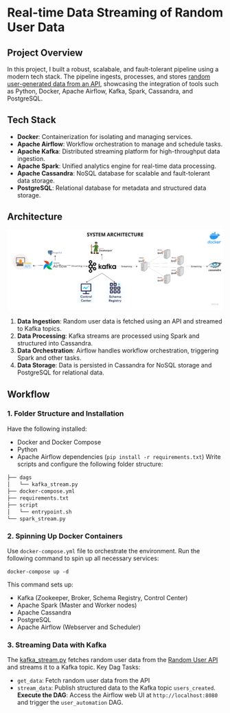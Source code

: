 # Real-time Data Streaming of Random User Data
## Project Overview
In this project, I built a robust, scalabale, and fault-tolerant pipeline using a modern tech stack. The pipeline ingests, processes, and stores [random user-generated data from an API](https://randomuser.me/), showcasing the integration of tools such as Python, Docker, Apache Airflow, Kafka, Spark, Cassandra, and PostgreSQL. 
## Tech Stack
- **Docker**: Containerization for isolating and managing services.
- **Apache Airflow**: Workflow orchestration to manage and schedule tasks.
- **Apache Kafka**: Distributed streaming platform for high-throughput data ingestion.
- **Apache Spark**: Unified analytics engine for real-time data processing.
- **Apache Cassandra**: NoSQL database for scalable and fault-tolerant data storage.
- **PostgreSQL**: Relational database for metadata and structured data storage.
## Architecture
![architecture](https://github.com/ndomah/Realtime-Data-Streaming-of-Random-User-Data/blob/main/architecture.png)
1. **Data Ingestion**: Random user data is fetched using an API and streamed to Kafka topics.
2. **Data Processing**: Kafka streams are processed using Spark and structured into Cassandra.
3. **Data Orchestration**: Airflow handles workflow orchestration, triggering Spark and other tasks.
4. **Data Storage**: Data is persisted in Cassandra for NoSQL storage and PostgreSQL for relational data.
## Workflow
### 1. Folder Structure and Installation
Have the following installed:
- Docker and Docker Compose
- Python
- Apache Airflow dependencies (`pip install -r requirements.txt`)
Write scripts and configure the following folder structure:
```
├── dags
│   └── kafka_stream.py
├── docker-compose.yml
├── requirements.txt
├── script
│   └── entrypoint.sh
└── spark_stream.py
```
### 2. Spinning Up Docker Containers
Use `docker-compose.yml` file to orchestrate the environment. Run the following command to spin up all necessary services:
```
docker-compose up -d
```
This command sets up:
- Kafka (Zookeeper, Broker, Schema Registry, Control Center)
- Apache Spark (Master and Worker nodes)
- Apache Cassandra
- PostgreSQL
- Apache Airflow (Webserver and Scheduler)
### 3. Streaming Data with Kafka
The [kafka_stream.py](https://github.com/ndomah/Realtime-Data-Streaming-of-Random-User-Data/blob/main/dags/kafka-stream.py) fetches random user data from the [Random User API](https://randomuser.me/) and streams it to a Kafka topic.
Key Dag Tasks:
- `get_data`: Fetch random user data from the API
- `stream_data`: Publish structured data to the Kafka topic `users_created`.
**Execute the DAG**: Access the Airflow web UI at `http://localhost:8080` and trigger the `user_automation` DAG. 
